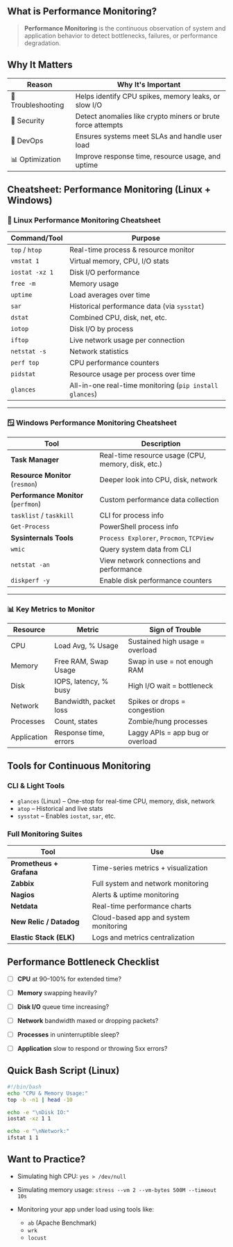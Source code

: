 ## What is Performance Monitoring?

> **Performance Monitoring** is the continuous observation of system and application behavior to detect bottlenecks, failures, or performance degradation.



## Why It Matters

| Reason             | Why It's Important                                          |
| ------------------ | ----------------------------------------------------------- |
| 🧩 Troubleshooting | Helps identify CPU spikes, memory leaks, or slow I/O        |
| 🔐 Security        | Detect anomalies like crypto miners or brute force attempts |
| 💼 DevOps          | Ensures systems meet SLAs and handle user load              |
| 📊 Optimization    | Improve response time, resource usage, and uptime           |



##  Cheatsheet: Performance Monitoring (Linux + Windows)



### 🐧 Linux Performance Monitoring Cheatsheet

| Command/Tool   | Purpose                                                 |
| -------------- | ------------------------------------------------------- |
| `top` / `htop` | Real-time process & resource monitor                    |
| `vmstat 1`     | Virtual memory, CPU, I/O stats                          |
| `iostat -xz 1` | Disk I/O performance                                    |
| `free -m`      | Memory usage                                            |
| `uptime`       | Load averages over time                                 |
| `sar`          | Historical performance data (via `sysstat`)             |
| `dstat`        | Combined CPU, disk, net, etc.                           |
| `iotop`        | Disk I/O by process                                     |
| `iftop`        | Live network usage per connection                       |
| `netstat -s`   | Network statistics                                      |
| `perf top`     | CPU performance counters                                |
| `pidstat`      | Resource usage per process over time                    |
| `glances`      | All-in-one real-time monitoring (`pip install glances`) |

---

### 🪟 Windows Performance Monitoring Cheatsheet

| Tool                                | Description                                        |
| ----------------------------------- | -------------------------------------------------- |
| **Task Manager**                    | Real-time resource usage (CPU, memory, disk, etc.) |
| **Resource Monitor** (`resmon`)     | Deeper look into CPU, disk, network                |
| **Performance Monitor** (`perfmon`) | Custom performance data collection                 |
| `tasklist` / `taskkill`             | CLI for process info                               |
| `Get-Process`                       | PowerShell process info                            |
| **Sysinternals Tools**              | `Process Explorer`, `Procmon`, `TCPView`           |
| `wmic`                              | Query system data from CLI                         |
| `netstat -an`                       | View network connections and performance           |
| `diskperf -y`                       | Enable disk performance counters                   |

---

### 📊 Key Metrics to Monitor

| Resource    | Metric                 | Sign of Trouble                  |
| ----------- | ---------------------- | -------------------------------- |
| CPU         | Load Avg, % Usage      | Sustained high usage = overload  |
| Memory      | Free RAM, Swap Usage   | Swap in use = not enough RAM     |
| Disk        | IOPS, latency, % busy  | High I/O wait = bottleneck       |
| Network     | Bandwidth, packet loss | Spikes or drops = congestion     |
| Processes   | Count, states          | Zombie/hung processes            |
| Application | Response time, errors  | Laggy APIs = app bug or overload |

##  Tools for Continuous Monitoring

### CLI & Light Tools

* `glances` (Linux) – One-stop for real-time CPU, memory, disk, network
* `atop` – Historical and live stats
* `sysstat` – Enables `iostat`, `sar`, etc.

### Full Monitoring Suites

| Tool                     | Use                                   |
| ------------------------ | ------------------------------------- |
| **Prometheus + Grafana** | Time-series metrics + visualization   |
| **Zabbix**               | Full system and network monitoring    |
| **Nagios**               | Alerts & uptime monitoring            |
| **Netdata**              | Real-time performance charts          |
| **New Relic / Datadog**  | Cloud-based app and system monitoring |
| **Elastic Stack (ELK)**  | Logs and metrics centralization       |


##  Performance Bottleneck Checklist

* [ ] **CPU** at 90–100% for extended time?
* [ ] **Memory** swapping heavily?
* [ ] **Disk I/O** queue time increasing?
* [ ] **Network** bandwidth maxed or dropping packets?
* [ ] **Processes** in uninterruptible sleep?
* [ ] **Application** slow to respond or throwing 5xx errors?



## Quick Bash Script (Linux)

```bash
#!/bin/bash
echo "CPU & Memory Usage:"
top -b -n1 | head -10

echo -e "\nDisk IO:"
iostat -xz 1 1

echo -e "\nNetwork:"
ifstat 1 1
```



## Want to Practice?

* Simulating high CPU: `yes > /dev/null`
* Simulating memory usage: `stress --vm 2 --vm-bytes 500M --timeout 10s`
* Monitoring your app under load using tools like:

  * `ab` (Apache Benchmark)
  * `wrk`
  * `locust`
